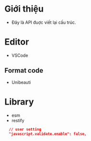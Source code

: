 # Giới thiệu
 - Đây là API đuợc viết lại cấu trúc.

# Editor
 - VSCode
 ## Format code
 - Unibeauti

# Library
 - esm
 - restify


```json
  // user setting
  "javascript.validate.enable": false,
```